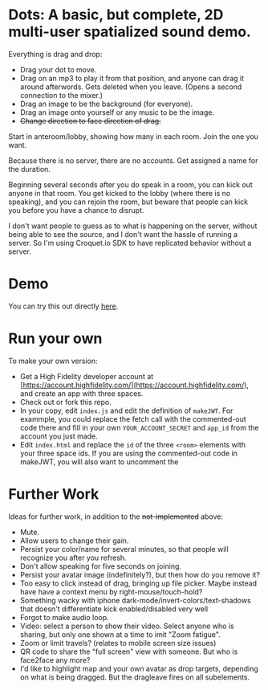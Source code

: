 # Dots: A basic, but complete, 2D multi-user spatialized sound demo.

Everything is drag and drop:
- Drag your dot to move.
- Drag on an mp3 to play it from that position, and anyone can drag it around afterwords. Gets deleted when you leave. (Opens a second connection to the mixer.)
- Drag an image to be the background (for everyone).
-  Drag an image onto yourself or any music to be the image. 
- ~~Change direction to face direction of drag.~~

Start in anteroom/lobby, showing how many in each room. Join the one you want.

Because there is no server, there are no accounts. Get assigned a name for the duration.

Beginning several seconds after you do speak in a room, you can kick out anyone in that room. You get kicked to the lobby (where there is no speaking), and you can rejoin the room, but beware that people can kick you before you have a chance to disrupt.

I don't want people to guess as to what is happening on the server, without being able to see the source, and I don't want the hassle of running a server. So I'm using Croquet.io SDK to have replicated behavior without a server.

# Demo

You can try this out directly [here](https://highfidelity.github.io/Spatial-Audio-API-Examples/examples/web/bots).

# Run your own

To make your own version:
- Get a High Fidelity developer account at [https://account.highfidelity.com/](https://account.highfidelity.com/), and create an app with three spaces.
- Check out or fork this repo.
- In your copy, edit `index.js` and edit the definition of `makeJWT`. For exammple, you could replace the fetch call with the commented-out code there and fill in your own `YOUR_ACCOUNT_SECRET` and `app_id` from the account you just made.
- Edit `index.html` and replace the `id` of the three `<room>` elements with your three space ids. If you are using the commented-out code in makeJWT, you will also want to uncomment the 


# Further Work

Ideas for further work, in addition to the ~~not-implemented~~ above:
- Mute.
- Allow users to change their gain.
- Persist your color/name for several minutes, so that people will recognize you after you refresh.
- Don't allow speaking for five seconds on joining.
- Persist your avatar image (indefinitely?), but then how do you remove it?
- Too easy to click instead of drag, bringing up file picker. Maybe instead have have a context menu by right-mouse/touch-hold?
- Something wacky with iphone dark-mode/invert-colors/text-shadows that doesn't differentiate kick enabled/disabled very well
- Forgot to make audio loop.
- Video: select a person to show their video. Select anyone who is sharing, but only one shown at a time to imit "Zoom fatigue".
- Zoom or limit travels? (relates to mobile screen size issues)
- QR code to share the "full screen" view with someone. But who is face2face any more?
- I'd like to highlight map and your own avatar as drop targets, depending on what is being dragged. But the dragleave fires on all subelements.
